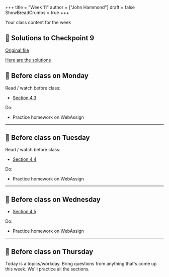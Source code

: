 +++
title = "Week 11"
author = ["John Hammond"]
draft = false
ShowBreadCrumbs = true
+++

Your class content for the week
<!--more-->

## 📖 Solutions to Checkpoint 9

[Original file](https://nextcloud.math.wichita.edu/index.php/s/ARrkmgde4MCfF3E)

[Here are the solutions](https://nextcloud.math.wichita.edu/index.php/s/FFDRTCZyP4SQNoF)


## 📅 Before class on Monday

Read / watch before class:
- [Section 4.3](/calc/chapter4/section3)

Do: 
- Practice homework on WebAssign

---

## 📅 Before class on Tuesday

Read / watch before class:
- [Section 4.4](/calc/chapter4/section4)

Do: 
- Practice homework on WebAssign

---

## 📅 Before class on Wednesday

- [Section 4.5](/calc/chapter4/section5)

Do: 
- Practice homework on WebAssign

---

## 📅 Before class on Thursday

Today is a topics/workday. Bring questions from anything that's come up this week. We'll practice all the sections.

